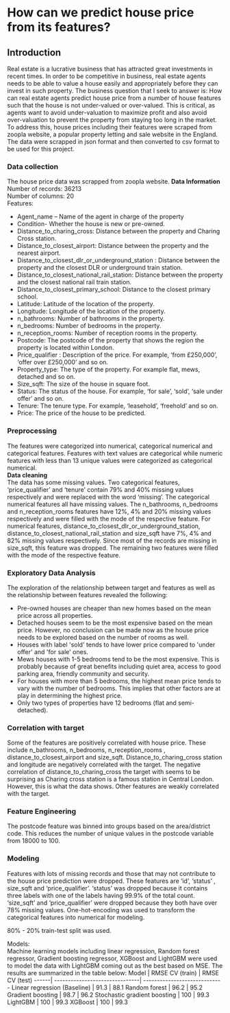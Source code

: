 # How can we predict house price from its features?  
## Introduction  
Real estate is a lucrative business that has attracted great investments in recent times. In order to be competitive in business, real estate agents needs to be able to value a house easily and appropriately before they can invest in such property. The business question that I seek to answer is: How can real estate agents predict house price from a number of house features such that the house is not under-valued or over-valued. This is critical, as agents want to avoid under-valuation to maximize profit and also avoid over-valuation to prevent the property from staying too long in the market.
 To address this, house prices including their features were scraped from zoopla website, a popular property letting and sale website in the England. The data were scrapped in json format and then converted to csv format to be used for this project.
### Data collection  
The house price data was scrapped from zoopla website.
**Data Information**  
Number of records: 36213  
Number of columns: 20  
Features:  
* Agent_name – Name of the agent in charge of the property  
* Condition-  Whether the house is new or pre-owned.  
* Distance_to_charing_cross: Distance between the property and Charing Cross station.    
* Distance_to_closest_airport: Distance between the property and the nearest airport.    
* Distance_to_closest_dlr_or_underground_station  : Distance between the property and the closest DLR or underground train station.  
* Distance_to_closest_national_rail_station:    Distance between the property and the closest national rail train station.         
* Distance_to_closest_primary_school: Distance to the closest primary school.   
* Latitude: Latitude of the location of the property.  
* Longitude: Longitude of the location of the property.   
* n_bathrooms:  Number of bathrooms in the property.  
* n_bedrooms: Number of bedrooms in the property.  
* n_reception_rooms: Number of  reception rooms in the property.  
* Postcode: The postcode of the property that shows the region the property is located within London.  
* Price_qualifier : Description of the price. For example, ‘from £250,000’, ‘offer over  £250,000’ and so on.  
* Property_type: The type of the property. For example flat, mews, detached and so on.  
* Size_sqft:  The size of the house in square foot.  
* Status: The status of the house. For example, ‘for sale’, ‘sold’, ‘sale under offer’ and so on.  
 * Tenure: The tenure type. For example, ‘leasehold’, ‘freehold’ and so on.   
 * Price: The price of the house to be predicted. 
### Preprocessing  
The features were categorized into numerical, categorical numerical and categorical features. Features with text values are categorical while numeric features with less than 13 unique values were categorized as categorical numerical.   
**Data cleaning**  
The data has some missing values. Two categorical features, ‘price_qualifier’ and ‘tenure’ contain 79% and 40% missing values respectively and were replaced with the word ‘missing’. 
The categorical numerical features all have missing values. The n_bathrooms, n_bedrooms and n_reception_rooms features have 12%, 4% and 20% missing values respectively and were filled with the mode of the respective feature. 
For numerical features,  distance_to_closest_dlr_or_underground_station,  distance_to_closest_national_rail_station and size_sqft have 7%, 4% and 82% missing values respectively.  Since most of the records are missing in size_sqft, this feature was dropped. The remaining two features were filled with the mode of the respective feature.
### Exploratory Data Analysis
The exploration of the relationship between target and features as well as the relationship between features revealed the following:  
* Pre-owned houses are cheaper than new homes based on the mean price across all properties.  
* Detached houses seem to be the most expensive based on the mean price. However, no conclusion can be made now as the house price needs to be explored based on the number of rooms as well.  
* Houses with label 'sold' tends to have lower price compared to 'under offer' and 'for sale' ones.  
* Mews houses with 1-5 bedrooms tend to be the most expensive. This is probably because of great benefits including quiet area, access to good parking area, friendly community and security.  
* For houses with more than 5 bedrooms, the highest mean price tends to vary with the number of bedrooms. This implies that other factors are at play in determining the highest price.  
* Only two types of properties have 12 bedrooms (flat and semi-detached).  
### Correlation with target
Some of the features are positively correlated with house price. These include n_bathrooms, n_bedrooms, n_reception_rooms , distance_to_closest_airport and size_sqft. Distance_to_charing_cross station and longitude are negatively correlated with the target. The negative correlation of distance_to_charing_cross the target with seems to be surprising as Charing cross station is a famous station in Central London. However, this is what the data shows. Other features are weakly correlated with the target.  
### Feature Engineering  
The postcode feature was binned into groups based on the area/district code. This reduces the number of unique values in the postcode variable from 18000 to 100.
### Modeling
Features with lots of missing records and those that may not contribute to the house price prediction were dropped. These features are ‘id’, ‘status’ , size_sqft and ‘price_qualifier’. ‘status’ was dropped because it contains three labels with one of the labels having 99.9% of the total count. ‘size_sqft’ and ‘price_qualifier’ were dropped because they both have over 78% missing values.
One-hot-encoding was used to transform the categorical features into numerical for modeling.  

80% - 20% train-test split was used.  

Models:  
Machine learning models including linear regression, Random forest regressor, Gradient boosting regressor, XGBoost and LightGBM were used to model the data with LightGBM coming out as the best based on MSE. The results are summarized in the table below:
Model | RMSE CV (train) | RMSE CV (test)
------| -------------------------------| -----------------------------
Linear regression (Baseline) |    91.3  |  88.1
Random forest |  96.2  |  95.2
Gradient boosting | 98.7  | 96.2
Stochastic gradient boosting | 100  | 99.3
LightGBM | 100  | 99.3
XGBoost | 100  | 99.3
